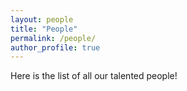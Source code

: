 ```yaml
---
layout: people
title: "People"
permalink: /people/
author_profile: true
---
```


Here is the list of all our talented people!

